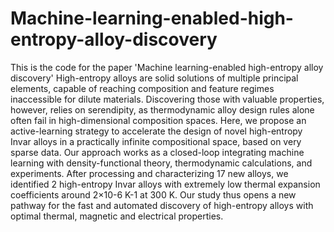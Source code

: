 # Machine-learning-enabled-high-entropy-alloy-discovery
This is the code for the paper 'Machine learning-enabled high-entropy alloy discovery'
High-entropy alloys are solid solutions of multiple principal elements, capable of reaching composition and feature regimes inaccessible for dilute materials. Discovering those with valuable properties, however, relies on serendipity, as thermodynamic alloy design rules alone often fail in high-dimensional composition spaces. Here, we propose an active-learning strategy to accelerate the design of novel high-entropy Invar alloys in a practically infinite compositional space, based on very sparse data. Our approach works as a closed-loop integrating machine learning with density-functional theory, thermodynamic calculations, and experiments. After processing and characterizing 17 new alloys, we identified 2 high-entropy Invar alloys with extremely low thermal expansion coefficients around 2×10-6 K-1 at 300 K. Our study thus opens a new pathway for the fast and automated discovery of high-entropy alloys with optimal thermal, magnetic and electrical properties.
